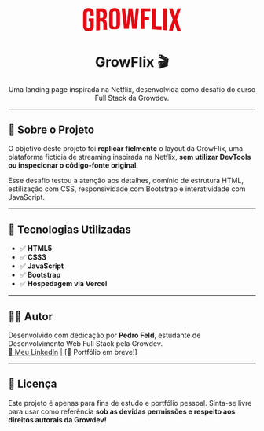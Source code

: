 <div align="center">
  <img src="/assets/images/logo-growflix.svg" alt="GrowFlix Logo" width="200"/>

  <h1>GrowFlix 🎬</h1>
  <p>Uma landing page inspirada na Netflix, desenvolvida como desafio do curso Full Stack da Growdev.</p>
</div>

---

## 📌 Sobre o Projeto

O objetivo deste projeto foi **replicar fielmente** o layout da GrowFlix, uma plataforma fictícia de streaming inspirada na Netflix, **sem utilizar DevTools ou inspecionar o código-fonte original**.

Esse desafio testou a atenção aos detalhes, domínio de estrutura HTML, estilização com CSS, responsividade com Bootstrap e interatividade com JavaScript.

---

## 🚀 Tecnologias Utilizadas

- ✅ **HTML5**
- ✅ **CSS3**
- ✅ **JavaScript**
- ✅ **Bootstrap**
- ✅ **Hospedagem via Vercel**

---

## 🙋‍♂️ Autor

Desenvolvido com dedicação por **Pedro Feld**, estudante de Desenvolvimento Web Full Stack pela Growdev.  
[🔗 Meu LinkedIn](https://www.linkedin.com/in/pedro-feld/) | [💼 Portfólio em breve!]

---

## 📄 Licença

Este projeto é apenas para fins de estudo e portfólio pessoal. 
Sinta-se livre para usar como referência **sob as devidas permissões e respeito aos direitos autorais da Growdev!**